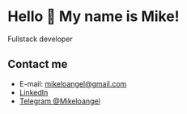 # Hello 👋 My name is Mike!

Fullstack developer

## Contact me

* E-mail: [mikeloangel@gmail.com](mailto:mikeloangel@gmail.com)
* [LinkedIn](https://www.linkedin.com/in/mikhail-varushichev/)
* [Telegram @Mikeloangel](https://t.me/mikeloangel)
